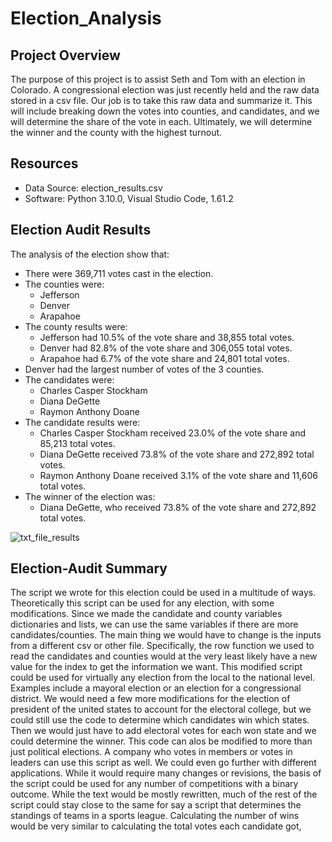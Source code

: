 # Election_Analysis

## Project Overview
The purpose of this project is to assist Seth and Tom with an election in Colorado. A congressional election was just recently held and the raw data stored in a csv file. Our job is to take this raw data and summarize it. This will include breaking down the votes into counties, and candidates, and we will determine the share of the vote in each. Ultimately, we will determine the winner and the county with the highest turnout.

## Resources
- Data Source: election_results.csv
- Software: Python 3.10.0, Visual Studio Code, 1.61.2

## Election Audit Results
The analysis of the election show that:
- There were 369,711 votes cast in the election.
- The counties were:
  - Jefferson
  - Denver
  - Arapahoe
- The county results were:
  - Jefferson had 10.5% of the vote share and 38,855 total votes.
  - Denver had 82.8% of the vote share and 306,055 total votes.
  - Arapahoe had 6.7% of the vote share and 24,801 total votes.
- Denver had the largest number of votes of the 3 counties.
- The candidates were:
  - Charles Casper Stockham
  - Diana DeGette
  - Raymon Anthony Doane
- The candidate results were:
  - Charles Casper Stockham received 23.0% of the vote share and 85,213 total votes.
  - Diana DeGette received 73.8% of the vote share and 272,892 total votes.
  - Raymon Anthony Doane received 3.1% of the vote share and 11,606 total votes.
- The winner of the election was:
  - Diana DeGette, who received 73.8% of the vote share and 272,892 total votes.

![txt_file_results](https://user-images.githubusercontent.com/91795475/139605246-e198ab31-9774-4231-81a4-011b12ed53ec.PNG)

## Election-Audit Summary
The script we wrote for this election could be used in a multitude of ways. Theoretically this script can be used for any election, with some modifications. Since we made the candidate and county variables dictionaries and lists, we can use the same variables if there are more candidates/counties. The main thing we would have to change is the inputs from a different csv or other file. Specifically, the row function we used to read the candidates and counties would at the very least likely have a new value for the index to get the information we want. This modified script could be used for virtually any election from the local to the national level. Examples include a mayoral election or an election for a congressional district. We would need a few more modifications for the election of president of the united states to account for the electoral college, but we could still use the code to determine which candidates win which states. Then we would just have to add electoral votes for each won state and we could determine the winner. This code can alos be modified to more than just political elections. A company who votes in members or votes in leaders can use this script as well. We could even go further with different applications. While it would require many changes or revisions, the basis of the script could be used for any number of competitions with a binary outcome. While the text would be mostly rewritten, much of the rest of the script could stay close to the same for say a script that determines the standings of teams in a sports league. Calculating the number of wins would be very similar to calculating the total votes each candidate got,
